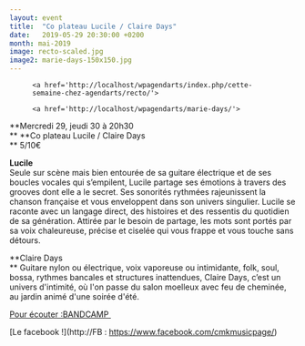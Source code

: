 ```yaml
---
layout: event
title:  "Co plateau Lucile / Claire Days"
date:   2019-05-29 20:30:00 +0200
month: mai-2019
image: recto-scaled.jpg
image2: marie-days-150x150.jpg
---
```

<div id='gallery-8' class='gallery galleryid-6282 gallery-columns-3 gallery-size-thumbnail'>
  <figure class='gallery-item'> 
  
  <div class='gallery-icon landscape'>

    <a href='http://localhost/wpagendarts/index.php/cette-semaine-chez-agendarts/recto/'>
</a>  </div></figure><figure class='gallery-item'> 
  
  <div class='gallery-icon landscape'>

    <a href='http://localhost/wpagendarts/marie-days/'>
</a>  </div></figure>
</div>

**Mercredi 29, jeudi 30 à 20h30  
** **Co plateau Lucile / Claire Days  
** 5/10€

<b>Lucile<br /> </b>Seule sur scène mais bien entourée de sa guitare électrique et de ses boucles vocales qui s’empilent, Lucile partage ses émotions à travers des grooves dont elle a le secret. Ses sonorités rythmées rajeunissent la chanson française et vous enveloppent dans son univers singulier. Lucile se raconte avec un langage direct, des histoires et des ressentis du quotidien de sa génération. Attirée par le besoin de partage, les mots sont portés par sa voix chaleureuse, précise et ciselée qui vous frappe et vous touche sans détours.



**Claire Days  
** Guitare nylon ou électrique, voix vaporeuse ou intimidante, folk, soul, bossa, rythmes bancales et structures inattendues, Claire Days, c’est un univers d'intimité, où l'on passe du salon moelleux avec feu de cheminée, au jardin animé d'une soirée d'été.

[Pour écouter :BANDCAMP ](https://cmk-music.bandcamp.com/album/she-changed-her-mind)

[Le facebook !](http://FB : https://www.facebook.com/cmkmusicpage/)